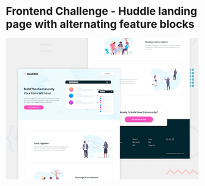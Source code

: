 # Frontend Challenge - Huddle landing page with alternating feature blocks

![Design preview for the Huddle landing page with alternating feature blocks coding challenge](./design/desktop-preview.jpg)

